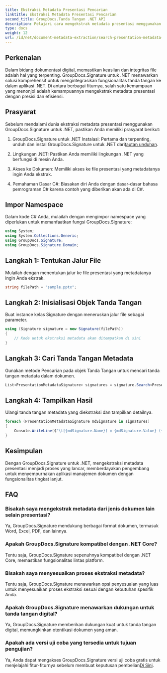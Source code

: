 ```yaml
---
title: Ekstraksi Metadata Presentasi Pencarian
linktitle: Ekstraksi Metadata Presentasi Pencarian
second_title: GroupDocs.Tanda Tangan .NET API
description: Pelajari cara mengekstrak metadata presentasi menggunakan GroupDocs.Signature untuk .NET. Tingkatkan kemampuan manajemen dokumen Anda dengan mudah.
type: docs
weight: 12
url: /id/net/document-metadata-extraction/search-presentation-metadata-extraction/
---
```

## Perkenalan
Dalam bidang dokumentasi digital, memastikan keaslian dan integritas file adalah hal yang terpenting. GroupDocs.Signature untuk .NET menawarkan solusi komprehensif untuk mengintegrasikan fungsionalitas tanda tangan ke dalam aplikasi .NET. Di antara berbagai fiturnya, salah satu kemampuan yang menonjol adalah kemampuannya mengekstrak metadata presentasi dengan presisi dan efisiensi.
## Prasyarat
Sebelum mendalami dunia ekstraksi metadata presentasi menggunakan GroupDocs.Signature untuk .NET, pastikan Anda memiliki prasyarat berikut:
1.  GroupDocs.Signature untuk .NET Instalasi: Pertama dan terpenting, unduh dan instal GroupDocs.Signature untuk .NET dari[tautan unduhan](https://releases.groupdocs.com/signature/net/).
   
2. Lingkungan .NET: Pastikan Anda memiliki lingkungan .NET yang berfungsi di mesin Anda.
   
3. Akses ke Dokumen: Memiliki akses ke file presentasi yang metadatanya ingin Anda ekstrak.
   
4. Pemahaman Dasar C#: Biasakan diri Anda dengan dasar-dasar bahasa pemrograman C# karena contoh yang diberikan akan ada di C#.

## Impor Namespace
Dalam kode C# Anda, mulailah dengan mengimpor namespace yang diperlukan untuk memanfaatkan fungsi GroupDocs.Signature:
```csharp
using System;
using System.Collections.Generic;
using GroupDocs.Signature;
using GroupDocs.Signature.Domain;
```
## Langkah 1: Tentukan Jalur File
Mulailah dengan menentukan jalur ke file presentasi yang metadatanya ingin Anda ekstrak.
```csharp
string filePath = "sample.pptx";
```
## Langkah 2: Inisialisasi Objek Tanda Tangan
Buat instance kelas Signature dengan meneruskan jalur file sebagai parameter.
```csharp
using (Signature signature = new Signature(filePath))
{
    // Kode untuk ekstraksi metadata akan ditempatkan di sini
}
```
## Langkah 3: Cari Tanda Tangan Metadata
Gunakan metode Pencarian pada objek Tanda Tangan untuk mencari tanda tangan metadata dalam dokumen.
```csharp
List<PresentationMetadataSignature> signatures = signature.Search<PresentationMetadataSignature>(SignatureType.Metadata);
```
## Langkah 4: Tampilkan Hasil
Ulangi tanda tangan metadata yang diekstraksi dan tampilkan detailnya.
```csharp
foreach (PresentationMetadataSignature mdSignature in signatures)
{
    Console.WriteLine($"\t[{mdSignature.Name}] = {mdSignature.Value} ({mdSignature.Type})");
}
```

## Kesimpulan
Dengan GroupDocs.Signature untuk .NET, mengekstraksi metadata presentasi menjadi proses yang lancar, memberdayakan pengembang untuk menyempurnakan aplikasi manajemen dokumen dengan fungsionalitas tingkat lanjut.
## FAQ
### Bisakah saya mengekstrak metadata dari jenis dokumen lain selain presentasi?
Ya, GroupDocs.Signature mendukung berbagai format dokumen, termasuk Word, Excel, PDF, dan lainnya.
### Apakah GroupDocs.Signature kompatibel dengan .NET Core?
Tentu saja, GroupDocs.Signature sepenuhnya kompatibel dengan .NET Core, memastikan fungsionalitas lintas platform.
### Bisakah saya menyesuaikan proses ekstraksi metadata?
Tentu saja, GroupDocs.Signature menawarkan opsi penyesuaian yang luas untuk menyesuaikan proses ekstraksi sesuai dengan kebutuhan spesifik Anda.
### Apakah GroupDocs.Signature menawarkan dukungan untuk tanda tangan digital?
Ya, GroupDocs.Signature memberikan dukungan kuat untuk tanda tangan digital, memungkinkan otentikasi dokumen yang aman.
### Apakah ada versi uji coba yang tersedia untuk tujuan pengujian?
 Ya, Anda dapat mengakses GroupDocs.Signature versi uji coba gratis untuk menjelajahi fitur-fiturnya sebelum membuat keputusan pembelian[Di Sini](https://releases.groupdocs.com/).